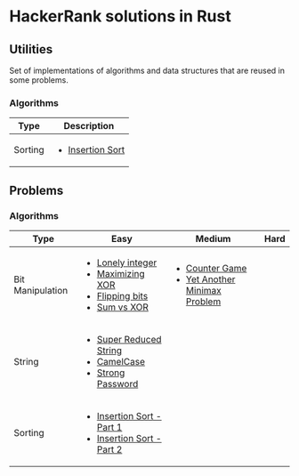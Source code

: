 # HackerRank solutions in Rust

## Utilities

Set of implementations of algorithms and data structures that are reused in some problems.

### **Algorithms**

| Type | Description |
------ | ----------- |
| Sorting | <ul><li>[Insertion Sort](./algorithms/sorting/utils/insertion-sort/src/main.rs)</li></ul> |

## Problems

### **Algorithms**

| Type | Easy | Medium | Hard |
------ | ---- | ------ | ---- |
| Bit Manipulation | <ul><li>[Lonely integer](./algorithms/bit-manipulation/lonely-integer/README.md)</li><li>[Maximizing XOR](./algorithms/bit-manipulation/maximizing-xor/README.md)</li><li>[Flipping bits](./algorithms/bit-manipulation/flipping-bits/src/main.rs)</li><li>[Sum vs XOR](./algorithms/bit-manipulation/sum-vs-xor/src/main.rs)</li></ul>  | <ul><li>[Counter Game](./algorithms/bit-manipulation/counter-game/README.md)</li><li>[Yet Another Minimax Problem](./algorithms/bit-manipulation/yet-another-minimax/src/main.rs)</li></ul> | |
| String | <ul><li>[Super Reduced String](./algorithms/strings/super-reduced-string/src/main.rs)</li><li>[CamelCase](./algorithms/strings/camel-case/src/main.rs)</li><li>[Strong Password](./algorithms/strings/strong-password/src/main.rs)</li></ul> | | |
| Sorting | <ul><li>[Insertion Sort - Part 1](./algorithms/sorting/insertion-sort-part-1/src/main.rs)</li><li>[Insertion Sort - Part 2](./algorithms/sorting/insertion-sort-part-2/src/main.rs)</li></ul> | | |
